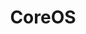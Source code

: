 ---
blog: https://coreos.com/blog
logohandle: coreos
sort: coreos
title: CoreOS
twitter: coreos
website: https://www.coreos.org/
wikipedia: https://en.wikipedia.org/wiki/Container_Linux_by_CoreOS
---